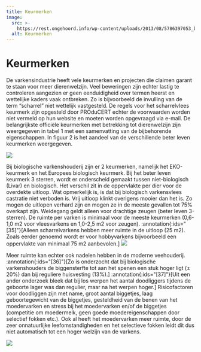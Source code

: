 ```yaml
---
title: Keurmerken
image:
  src: >-
    https://rest.ongehoord.info/wp-content/uploads/2013/08/5786397053_be8b656897_b.jpg
  alt: Keurmerken
---
```

# Keurmerken

De varkensindustrie heeft vele keurmerken en projecten die claimen garant te staan voor meer dierenwelzijn. Veel beweringen zijn echter lastig te controleren aangezien er geen eenduidigheid over termen heerst en wettelijke kaders vaak ontbreken. Zo is bijvoorbeeld de invulling van de term “scharrel” niet wettelijk vastgesteld. De regels voor het scharrelvlees keurmerk zijn opgesteld door PROduCERT echter de voorwaarden worden niet vermeld op hun website en moeten worden opgevraagd via e-mail. De belangrijkste officiële keurmerken met betrekking tot dierenwelzijn zijn weergegeven in tabel 1 met een samenvatting van de bijbehorende eigenschappen. In figuur 2 is het aandeel van de verschillende beter leven keurmerken weergegeven.

![](http://www.ongehoord.info/wp-content/uploads/2018/02/Varken_Figuur2.png)

Bij biologische varkenshouderij zijn er 2 keurmerken, namelijk het EKO-keurmerk en het Europees biologisch keurmerk. Bij het beter leven keurmerk 3 sterren, wordt er onderscheid gemaakt tussen niet-biologisch (Livar) en biologisch. Het verschil zit in de oppervlakte per dier voor de overdekte uitloop. Wat opmerkelijk is, is dat bij biologisch varkensvlees castratie niet verboden is. Vrij uitloop klinkt overigens mooier dan het is. Zo mogen de uitlopen verhard zijn en mogen ze in de meeste gevallen tot 75% overkapt zijn. Weidegang geldt alleen voor drachtige zeugen (beter leven 3-sterren). De ruimte per varken is minimaal voor de meeste keurmerken (0,6-1,0 m2 voor vleesvarkens en 1,0-2,5 m2 voor zeugen). :annotation{:ids="[35]"}[Alleen scharrelvarkens hebben meer ruimte in de uitloop (25 m2). Zoals eerder genoemd wordt er voor hobbyvarkens bijvoorbeeld een oppervlakte van minimaal 75 m2 aanbevolen.] ![](http://www.ongehoord.info/wp-content/uploads/2017/12/5785612071_f2f0007004_o-1024x683.jpg)

Meer ruimte kan echter ook nadelen hebben in de moderne veehouderij. :annotation{:ids="[36]"}[Zo is onderzocht dat bij biologische varkenshouders de biggensterfte tot aan het spenen een stuk hoger ligt (± 20%) dan bij reguliere huisvesting (13%).] :annotation{:ids="[37]"}[Uit een ander onderzoek bleek dat bij los werpen het aantal doodliggers tijdens de geboorte lager was dan regulier, maar na het werpen hoger.] Risicofactoren voor doodliggen zijn met name, groot aantal biggetjes, laag geboortegewicht van de biggetjes, gesteldheid van de benen van het moedervarken en stress bij het moedervarken en/of de biggetjes (competitie om moedermelk, geen goede moedereigenschappen door selectief fokken etc.). Ook al heeft het moedervarken meer ruimte, door de zeer onnatuurlijke leefomstandigheden en het selectieve fokken leidt dit dus niet automatisch tot een hoger welzijn van de varkens.

![](http://www.ongehoord.info/wp-content/uploads/2018/01/Varken_tabel1.png)